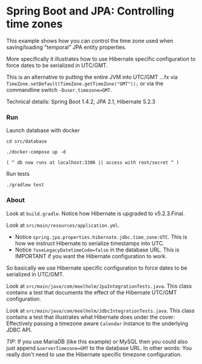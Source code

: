 # Spring Boot and JPA: Controlling time zones

This example shows how you can control the time zone used when saving/loading "temporal" JPA entity properties.

More specifically it illustrates how to use Hibernate specific configuration to force dates to be serialized in UTC/GMT.

This is an alternative to putting the entire JVM into UTC/GMT ...fx via `TimeZone.setDefault(TimeZone.getTimeZone("GMT"));` or via the commandline switch `-Duser.timezone=GMT`.

Technical details: Spring Boot 1.4.2, JPA 2.1, Hibernate 5.2.3

### Run

Launch database with docker

    cd src/database
    
    ./docker-compose up -d
    
    ( ^ db now runs at localhost:3306 || access with root/secret ^ )
    
Run tests

    ./gradlew test
    
    

### About
    
Look at `build.gradle`. Notice how Hibernate is upgraded to v5.2.3.Final.

Look at `src/main/resources/application.yml`.
 - Notice  `spring.jpa.properties.hibernate.jdbc.time_zone:UTC`. This is how we instruct Hibernate to serialize timestamps into UTC.
 - Notice `?useLegacyDatetimeCode=false` in the database URL. This is IMPORTANT if you want the Hibernate configuration to work.
 
So basically we use Hibernate specific configuration to force dates to be serialized in UTC/GMT.
 
Look at `src/main/java/com/moelholm/JpaIntegrationTests.java`. This class contains a test that documents the effect of the Hibernate UTC/GMT configuration.
 
Look at `src/main/java/com/moelholm/JdbcIntegrationTests.java`. This class contains a test that illustrates what Hibernate does under the cover: Effectively passing a timezone aware `Calendar` instance to the underlying JDBC API. 

*TIP:* If you use MariaDB (like this example) or MySQL then you could also just append `&serverTimezone=GMT` to the database URL. In other words: You really don't need to use the Hibernate specific timezone configuration.

